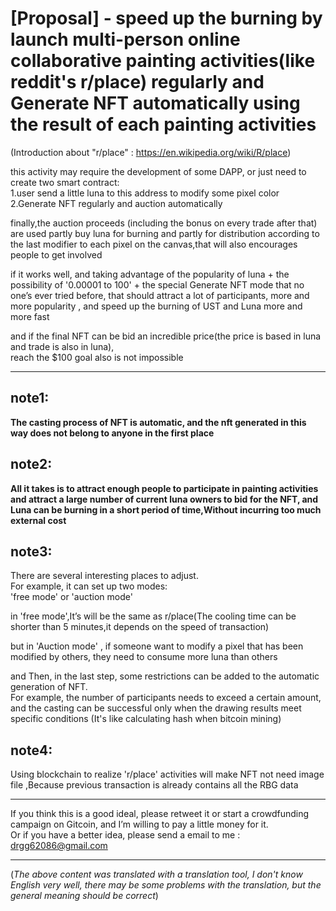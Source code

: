 
# [Proposal] - speed up the burning by launch multi-person online collaborative painting activities(like reddit's r/place) regularly and Generate NFT automatically using the result of each painting activities

(Introduction about "r/place" : https://en.wikipedia.org/wiki/R/place)

this activity may require the development of some DAPP,
or just need to create two smart contract:  
1.user send a little luna to this address to modify some pixel color  
2.Generate NFT regularly and auction automatically  


finally,the auction proceeds (including the bonus on every trade after that) are used partly buy luna for burning and partly for distribution according to the last modifier to each pixel on the canvas,that will also encourages people to get involved  


if it works well, and taking advantage of the popularity of luna + the possibility of '0.00001 to 100' + the special Generate NFT mode that no one’s ever tried before, 
that should attract a lot of participants, more and more popularity , and speed up the burning of UST and Luna more and more fast  

and if the final NFT can be bid an incredible price(the price is based in luna and trade is also in luna),  
reach the $100 goal also is not impossible  


------------------------------------------------------------------------------------------------------------------------------------------

## note1:

**The casting process of NFT is automatic, and the nft generated in this way does not belong to anyone in the first place**

## note2:

**All it takes is to attract enough people to participate in painting activities and attract a large number of current luna owners to bid for the NFT, and Luna can be burning in a short period of time,Without incurring too much external cost**  


## note3:

There are several interesting places to adjust.   
For example, it can set up two modes:    
'free mode' or 'auction mode'  

in 'free mode',It’s will be the same as r/place(The cooling time can be shorter than 5 minutes,it depends on the speed of transaction)  

but in 'Auction mode' , if someone want to modify a pixel that has been modified by others, they need to consume more luna than others  

and Then, in the last step, some restrictions can be added to the automatic generation of NFT.   
For example, the number of participants needs to exceed a certain amount, and the casting can be successful only when the drawing results meet specific conditions (It's like calculating hash when bitcoin mining)  


## note4:

Using blockchain to realize 'r/place' activities will make NFT not need image file ,Because previous transaction is already contains all the RBG data  


------------------------------------------------------------------------------------------------------------------------------------------






 If you think this is a good ideal, please retweet it or start a crowdfunding campaign on Gitcoin, and I’m willing to pay a little money for it.  
 Or if you have a better idea, please send a email to me :  drgg62086@gmail.com

------------------------------------------------------------------------------------------------------------------------------------------


(_The above content was translated with a translation tool, I don't know English very well, there may be some problems with the translation, but the general meaning should be correct_)

